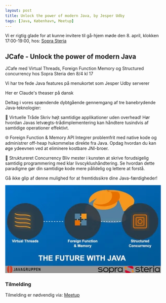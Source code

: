 ```yaml
---
layout: post
title: Unlock the power of modern Java, by Jesper Udby
tags: [Java, København, Meetup]
---
```


Vi er rigtig glade for at kunne invitere til gå-hjem møde den 8. april, klokken 17:00-19:00, hos: [Sopra Steria](https://maps.app.goo.gl/P7Ls4c9Rj6gojPQr9)  


## JCafe - Unlock the power of modern Java


JCafe med Virtual Threads, Foreign Function Memory og Structured concurrency hos Sopra Steria den 8/4 kl 17

Vi har tre fede Java features på menukortet som Jesper Udby serverer

Her er Claude's theaser på dansk

Deltag i vores spændende dybtgående gennemgang af tre banebrydende Java-teknologier:

🧵 Virtuelle Tråde
Skriv højt samtidige applikationer uden overhead! Hør hvordan Javas letvægts-trådimplementering kan håndtere tusindvis af samtidige operationer effektivt.

🌐 Foreign Function & Memory API
Integrer problemfrit med native kode og administrer off-heap hukommelse direkte fra Java. Opdag hvordan du kan øge ydeevnen ved at eliminere kostbare JNI-broer.

🔄 Struktureret Concurrency
Bliv mester i kunsten at skrive forudsigelig samtidig programmering med klar livscyklushåndtering. Se hvordan dette paradigme gør din samtidige kode mere pålidelig og lettere at forstå.

Gå ikke glip af denne mulighed for at fremtidssikre dine Java-færdigheder!




<p><img src="/assets/img/posts/2025/power-java.webp" alt="The future with Java" /></p>

<!-- more --> 

### Tilmelding 

Tilmelding er nødvendig via:  [Meetup](https://www.meetup.com/copenhagen-javagruppen-meetup/events/306911399/) 


